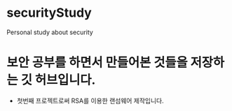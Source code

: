 # securityStudy
Personal study about security

# 보안 공부를 하면서 만들어본 것들을 저장하는 깃 허브입니다.

- 첫번째 프로젝트로써 RSA를 이용한 랜섬웨어 제작입니다.
